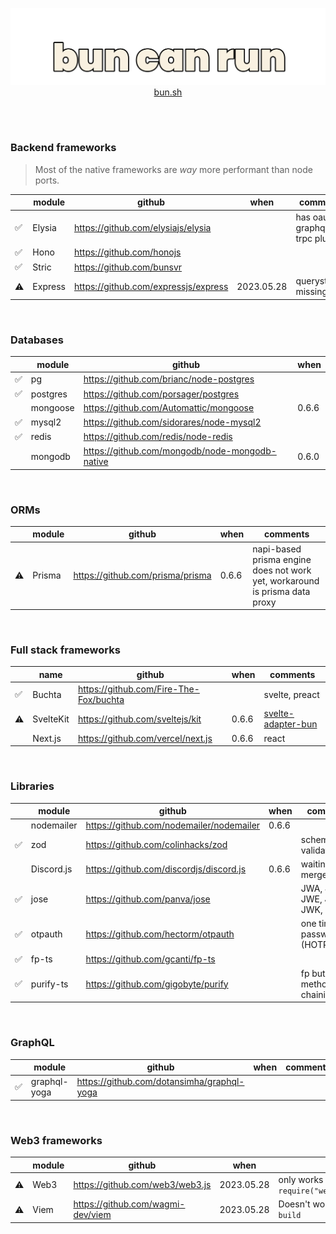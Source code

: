 <a href="https://bun.sh">
<p align="center">
  <img src="https://raw.githubusercontent.com/emastho/bun-can-run/main/bun.svg" alt="Bun logo" /><br/>
  bun.sh
</p>
</a>
<br /><br />

### Backend frameworks
> Most of the native frameworks are *way* more performant than node ports.

||module|github|when|comments|
|--|--|--|--|--|
|✅| Elysia | https://github.com/elysiajs/elysia | | has oauth2, graphql, trpc plugins
|✅|Hono|https://github.com/honojs|
|✅|Stric|https://github.com/bunsvr|
|⚠️|Express|https://github.com/expressjs/express|2023.05.28|querystrings missing|

<br />

### Databases
|| module |  github | when |
|--|--|--|--|
|✅| pg | https://github.com/brianc/node-postgres |
|✅|postgres|https://github.com/porsager/postgres|
||mongoose|https://github.com/Automattic/mongoose| 0.6.6
|✅|mysql2|https://github.com/sidorares/node-mysql2|
|✅|redis|https://github.com/redis/node-redis|
||mongodb|https://github.com/mongodb/node-mongodb-native| 0.6.0

<br />

### ORMs
||module|github|when|comments|
|--|--|--|--|--|
|⚠️|Prisma|https://github.com/prisma/prisma|0.6.6|napi-based prisma engine does not work yet, workaround is prisma data proxy|

<br />

### Full stack frameworks
||name|github|when|comments|
|--|--|--|--|--|
|✅|Buchta|https://github.com/Fire-The-Fox/buchta||svelte, preact
|⚠️|SvelteKit|https://github.com/sveltejs/kit|0.6.6|[svelte-adapter-bun](https://github.com/gornostay25/svelte-adapter-bun)
||Next.js|https://github.com/vercel/next.js|0.6.6|react

<br />

### Libraries
|| module |  github | when | comments |
|--|--|--|--|--|
||nodemailer|https://github.com/nodemailer/nodemailer|0.6.6|
|✅|zod|https://github.com/colinhacks/zod||schema validation
|| Discord.js | https://github.com/discordjs/discord.js | 0.6.6 | waiting for pr merge |
|✅|jose|https://github.com/panva/jose||JWA, JWS, JWE, JWT, JWK, JWKS|
|✅|otpauth|https://github.com/hectorm/otpauth||one time password (HOTP/TOTP)
|✅| fp-ts | https://github.com/gcanti/fp-ts ||
|✅|purify-ts|https://github.com/gigobyte/purify||fp but with method chaining|

<br />

### GraphQL
||module|github|when|comments|
|--|--|--|--|--|
|✅|graphql-yoga|https://github.com/dotansimha/graphql-yoga|

<br />

### Web3 frameworks
|| module |  github | when | comments |
|--|--|--|--|--|
|⚠️| Web3 | https://github.com/web3/web3.js |2023.05.28| only works if required `const Web3 = require("web3/dist/web3.min.js");`
|⚠️| Viem | https://github.com/wagmi-dev/viem |2023.05.28| Doesn't work unless used with `bun build`
